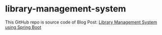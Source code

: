 # library-management-system
This GitHub repo is source code of Blog Post: <a href="https://www.javaguides.net/2023/08/library-management-system-project-using-spring-boot.html">Library Management System using Spring Boot</a>
